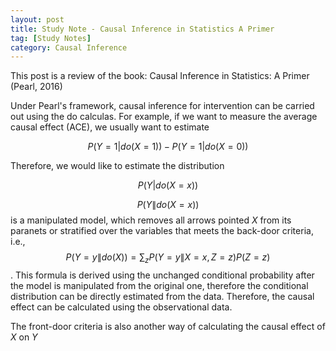 ```yaml
---
layout: post
title: Study Note - Causal Inference in Statistics A Primer
tag: [Study Notes]
category: Causal Inference
---
```


This post is a review of the book: Causal Inference in Statistics: A Primer (Pearl, 2016)

Under Pearl's framework, causal inference for intervention can be carried out using the do calculas. For example, if we want to measure the average causal effect (ACE), we usually want to estimate 

$$P(Y=1|do(X=1))-P(Y=1|do(X=0))$$

Therefore, we would like to estimate the distribution 

$$P(Y|do(X=x))$$

$$P(Y\|do(X=x))$$ is a manipulated model, which removes all arrows pointed $X$ from its paranets or stratified over the variables that meets the back-door criteria, i.e., $$P(Y=y\|do(X)) = \sum_{z}P(Y=y\|X=x, Z=z)P(Z=z)$$. This formula is derived using the unchanged conditional probability after the model is manipulated from the original one, therefore the conditional distribution can be directly estimated from the data. Therefore, the causal effect can be calculated using the observational data.

The front-door criteria is also another way of calculating the causal effect of $X$ on $Y$

 


<!--stackedit_data:
eyJoaXN0b3J5IjpbLTIxOTM2MTIwMiwtMTU1NTU3ODM2OSwtMT
QxODMyNjk1MiwxMjk3NjgwMl19
-->
